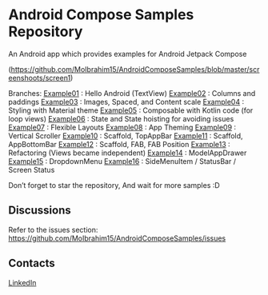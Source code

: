 # Android Compose Samples Repository
An Android app which provides examples for Android Jetpack Compose


(https://github.com/MoIbrahim15/AndroidComposeSamples/blob/master/screenshoots/screen1)

Branches:
[Example01](https://github.com/MoIbrahim15/AndroidComposeSamples/tree/Example01 "Example01") : Hello Android (TextView)
[Example02](https://github.com/MoIbrahim15/AndroidComposeSamples/tree/Example02 "Example02") : Columns and paddings
[Example03](https://github.com/MoIbrahim15/AndroidComposeSamples/tree/Example03 "Example03") : Images, Spaced, and Content scale
[Example04](https://github.com/MoIbrahim15/AndroidComposeSamples/tree/Example04 "Example04") : Styling with Material theme
[Example05](https://github.com/MoIbrahim15/AndroidComposeSamples/tree/Example05 "Example05") : Composable with Kotlin code (for loop views)
[Example06](https://github.com/MoIbrahim15/AndroidComposeSamples/tree/Example06 "Example06") : State and State hoisting for avoiding issues
[Example07](https://github.com/MoIbrahim15/AndroidComposeSamples/tree/Example07 "Example07") : Flexible Layouts
[Example08](https://github.com/MoIbrahim15/AndroidComposeSamples/tree/Example08 "Example08") : App Theming
[Example09](https://github.com/MoIbrahim15/AndroidComposeSamples/tree/Example09 "Example09") : Vertical Scroller
[Example10](https://github.com/MoIbrahim15/AndroidComposeSamples/tree/Example10 "Example10") : Scaffold, TopAppBar
[Example11](https://github.com/MoIbrahim15/AndroidComposeSamples/tree/Example11 "Example11") : Scaffold, AppBottomBar
[Example12](https://github.com/MoIbrahim15/AndroidComposeSamples/tree/Example12 "Example12") : Scaffold, FAB, FAB Position
[Example13](https://github.com/MoIbrahim15/AndroidComposeSamples/tree/Example13 "Example13") : Refactoring (Views became independent)
[Example14](https://github.com/MoIbrahim15/AndroidComposeSamples/tree/Example14 "Example14") : ModelAppDrawer
[Example15](https://github.com/MoIbrahim15/AndroidComposeSamples/tree/Example15 "Example15") : DropdownMenu
[Example16](https://github.com/MoIbrahim15/AndroidComposeSamples/tree/Example16 "Example16") : SideMenuItem / StatusBar / Screen Status


Don’t forget to star the repository, And wait for more samples :D



Discussions
-
Refer to the issues section: https://github.com/MoIbrahim15/AndroidComposeSamples/issues

Contacts
-
[LinkedIn](https://www.linkedin.com/in/mohamedibrahim15/)

